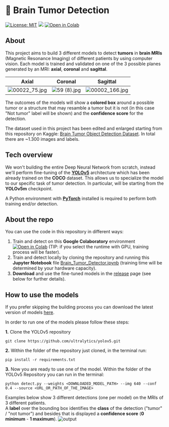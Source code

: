 # 🧠 Brain Tumor Detection

[![License: MIT](https://img.shields.io/badge/License-MIT-yellow.svg)](https://opensource.org/licenses/MIT) [![](https://badgen.net/badge/release/1.2.0/green?icon=github)](https://github.com/giuseppebrb/BrainTumorDetection/releases) [![Open in Colab](https://colab.research.google.com/assets/colab-badge.svg)](https://colab.research.google.com/github/giuseppebrb/BrainTumorDetection/blob/main/Brain_Tumor_Detector.ipynb)



## About

This project aims to build 3 different models to detect **tumors** in **brain MRIs** (Magnetic Resonance Imaging) of different patients by using computer vision. Each model is trained and validated on one of the 3 possible planes generated by an MRI: **axial**, **coronal** and **sagittal**.

| Axial                                            | Coronal                                        | Sagittal                                          |
| ------------------------------------------------ | ---------------------------------------------- | ------------------------------------------------- |
| ![00022_75.jpg](https://i.imgur.com/BdcTZOO.jpg) | ![59 (8).jpg](https://i.imgur.com/lH96GA2.jpg) | ![00002_166.jpg](https://i.imgur.com/9rCqylE.jpg) |

The outcomes of the models will show a **colored box** around a possible tumor or a structure that may resamble a tumor but it is not (in this case "Not tumor" label will be shown) and the **confidence score** for the detection.

The dataset used in this project has been edited and enlarged starting from this repository on Kaggle: [Brain Tumor Object Detection Dataset](https://www.kaggle.com/datasets/davidbroberts/brain-tumor-object-detection-datasets). In total there are ~1.300 images and labels.

## Tech overview

We won't building the entire Deep Neural Network from scratch, instead we'll perform fine-tuning of the [**YOLOv5**](https://github.com/ultralytics/yolov5) architecture which has been already trained on the **COCO** dataset. This allows us to specialize the model to our specific task of tumor detection. In particular, will be starting from the **YOLOv5m** checkpoint.

A Python environment with [**PyTorch**](https://pytorch.org/get-started/locally/) installed is required to perform both training end/or detection.

## About the repo

You can use the code in this repository in different ways:

1. Train and detect on this **Google Colaboratory** environment [![Open in Colab](https://colab.research.google.com/assets/colab-badge.svg)](https://colab.research.google.com/github/giuseppebrb/BrainTumorDetection/blob/main/Brain_Tumor_Detector.ipynb) (TIP: if you select the runtime with GPU, training process will be faster).
2. Train and detect locally by cloning the repository and running this **Jupyter Notebook** file [Brain_Tumor_Detector.ipynb](https://colab.research.google.com/github/giuseppebrb/BrainTumorDetection/blob/main/Brain_Tumor_Detector.ipynb) (training time will be determined by your hardware capacity).
3. **Download** and use the fine-tuned models in the [release](https://github.com/giuseppebrb/BrainTumorDetection/releases) page (see below for further details).

## How to use the models

If you prefer skipping the building process you can download the latest version of models [here](https://github.com/giuseppebrb/BrainTumorDetection/releases).

In order to run one of the models please follow these steps:

**1.** Clone the YOLOv5 repository

```
git clone https://github.com/ultralytics/yolov5.git
```

**2.** Within the folder of the repository just cloned, in the terminal run:

```
pip install -r requirements.txt
```

**3.** Now you are ready to use one of the model. Within the folder of the YOLOv5 Repository you can run in the terminal:

```
python detect.py --weights <DOWNLOADED_MODEL_PATH> --img 640 --conf 0.4 --source <URL_OR_PATH_OF_THE_IMAGE>
```

Examples below show 3 different detections (one per model) on the MRIs of 3 different patients. <br>
A **label** over the bounding box identifies the **class** of the detection ("tumor" / "not tumor") and besides that is displayed a **confidence score** (**0 minimum** - **1 maximum**).
![output](https://i.imgur.com/sk2Vh1s.jpg)
